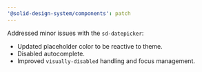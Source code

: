 ```yaml
---
'@solid-design-system/components': patch
---
```


Addressed minor issues with the `sd-datepicker`:

- Updated placeholder color to be reactive to theme.
- Disabled autocomplete.
- Improved `visually-disabled` handling and focus management.
